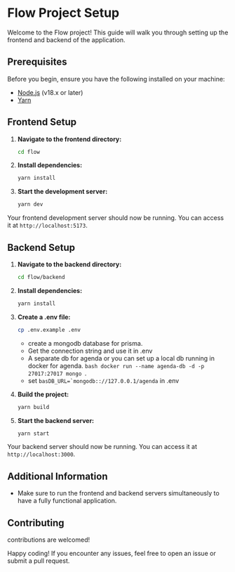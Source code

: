 # Flow Project Setup

Welcome to the Flow project! This guide will walk you through setting up the frontend and backend of the application.

## Prerequisites

Before you begin, ensure you have the following installed on your machine:

- [Node.js](https://nodejs.org/) (v18.x or later)
- [Yarn](https://yarnpkg.com/) 

## Frontend Setup

1. **Navigate to the frontend directory:**
    ```bash
    cd flow
    ```

2. **Install dependencies:**
    ```bash
    yarn install
    ```

3. **Start the development server:**
    ```bash
    yarn dev
    ```

Your frontend development server should now be running. You can access it at `http://localhost:5173`.

## Backend Setup

1. **Navigate to the backend directory:**
    ```bash
    cd flow/backend
    ```

2. **Install dependencies:**
    ```bash
    yarn install
    ```

3. **Create a .env file:**
    ```bash
    cp .env.example .env
    ```
     - create a mongodb database for prisma.
     - Get the connection string and use it in .env 
     - A separate db  for agenda or you can set up a local db running in docker for agenda.
           ```bash
           docker run --name agenda-db -d -p 27017:27017 mongo
           ```.
     - set ``basDB_URL=`mongodb:://127.0.0.1/agenda`` in .env

4. **Build the project:**
    ```bash
    yarn build
    ```

5. **Start the backend server:**
    ```bash
    yarn start
    ```

Your backend server should now be running. You can access it at `http://localhost:3000`.

## Additional Information

- Make sure to run the frontend and backend servers simultaneously to have a fully functional application.

## Contributing

contributions are welcomed! 



Happy coding! If you encounter any issues, feel free to open an issue or submit a pull request.
